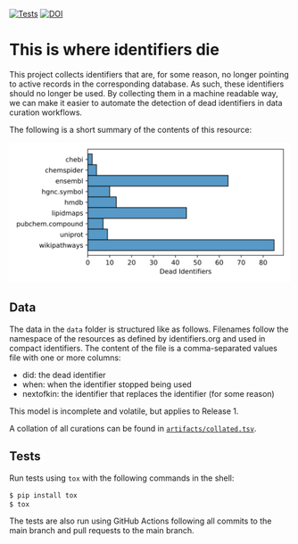 [![Tests](https://github.com/bridgedb/tiwid/actions/workflows/qa.yml/badge.svg)](https://github.com/bridgedb/tiwid/actions/workflows/qa.yml)
[![DOI](https://zenodo.org/badge/334110717.svg)](https://zenodo.org/badge/latestdoi/334110717)

# This is where identifiers die

This project collects identifiers that are, for some reason, no longer pointing to active records
in the corresponding database. As such, these identifiers should no longer be used. By collecting
them in a machine readable way, we can make it easier to automate the detection of dead identifiers
in data curation workflows.

The following is a short summary of the contents of this resource:

![](artifacts/summary.svg)

## Data

The data in the `data` folder is structured like as follows. Filenames follow the namespace of
the resources as defined by identifiers.org and used in compact identifiers. The content of
the file is a comma-separated values file with one or more columns:

* did: the dead identifier
* when: when the identifier stopped being used
* nextofkin: the identifier that replaces the identifier (for some reason)

This model is incomplete and volatile, but applies to Release 1.

A collation of all curations can be found in [`artifacts/collated.tsv`](artifacts/collated.tsv).

## Tests

Run tests using `tox` with the following commands in the shell:

```shell
$ pip install tox
$ tox
```

The tests are also run using GitHub Actions following all commits to the main branch
and pull requests to the main branch.
